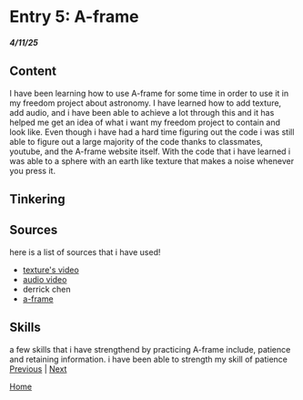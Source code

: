 # Entry 5: A-frame
##### 4/11/25

## Content
I have been learning how to use A-frame for some time in order to use it in my freedom project about astronomy. I have learned how to add texture, add audio, and i have been able to achieve a lot through this and it has helped me get an idea of what i want my freedom project to contain and look like. Even though i have had a hard time figuring out the code i was still able to figure out a large majority of  the code thanks to classmates, youtube, and the A-frame website itself. With the code that i have learned i was able to a sphere with an earth like texture that makes a noise whenever you press it.

## Tinkering


## Sources
here is a list of sources that i have used! 
* [texture's video](https://www.youtube.com/watch?v=mETucqeOmXA)
* [audio video](https://www.youtube.com/watch?v=JBtBQQ_mKw4)
* derrick chen
* [a-frame](https://aframe.io/)

## Skills
a few skills that i have strengthend by practicing A-frame include, patience and retaining information. i have been able to strength my skill of patience 
[Previous](entry04.md) | [Next](entry06.md)

[Home](../README.md)
